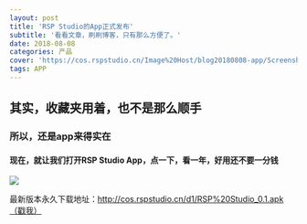 ```yaml
---
layout: post
title: 'RSP Studio的App正式发布'
subtitle: '看看文章，刷刷博客，只有那么方便了。'
date: 2018-08-08
categories: 产品
cover: 'https://cos.rspstudio.cn/Image%20Host/blog20180808-app/Screenshot_20180808-095745.jpg'
tags: APP
---
```


## 其实，收藏夹用着，也不是那么顺手
### 所以，还是app来得实在
#### 现在，就让我们打开RSP Studio App，点一下，看一年，好用还不要一分钱
![](https://cos.rspstudio.cn/Image%20Host/blog20180808-app/Screenshot_20180808-095745.jpg)

最新版本永久下载地址：http://cos.rspstudio.cn/d1/RSP%20Studio_0.1.apk
[（戳我）](https://cos.rspstudio.cn/d1/RSP%20Studio_0.1.apk)
